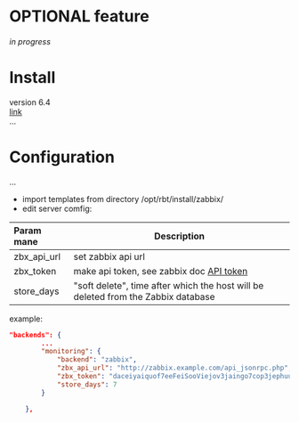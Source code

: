 #  OPTIONAL feature
###### in progress

# Install 
version 6.4   
[link](https://www.zabbix.com/download?zabbix=6.4&os_distribution=ubuntu&os_version=22.04&components=server_frontend_agent&db=pgsql&ws=nginx)   
... 

# Configuration
...

- import templates from directory /opt/rbt/install/zabbix/
- edit server comfig:

| **Param mane**  | **Description**                                                                                                                                     |  
|:----------------|-----------------------------------------------------------------------------------------------------------------------------------------------------|
| zbx_api_url     | set zabbix api url                                                                                                                                  |
| zbx_token       | make api token, see zabbix doc [API token](https://www.zabbix.com/documentation/current/en/manual/web_interface/frontend_sections/users/api_tokens) |
| store_days      | "soft delete", time after which the host will be deleted from the Zabbix database                                                                   |
example:
```json
"backends": {
        ...
        "monitoring": {
            "backend": "zabbix",
            "zbx_api_url": "http://zabbix.example.com/api_jsonrpc.php",
            "zbx_token": "daceiyaiquof7eeFeiSooViejov3jaingo7cop3jephuu2ohz6aim0eigeezoh0J",
            "store_days": 7
        }

    },
````